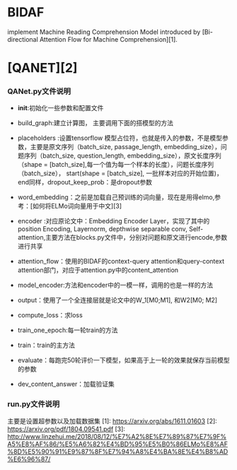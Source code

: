 # BIDAF
implement Machine Reading Comprehension Model introduced by [Bi-directional Attention Flow for Machine Comprehension][1].

# [QANET][2]
### QANet.py文件说明
* __init__:初始化一些参数和配置文件

* build_graph:建立计算图， 主要调用下面的搭模型的方法
* placeholders :设置tensorflow 模型占位符，也就是传入的参数，不是模型参数，主要是原文序列（batch_size, passage_length, embedding_size），问题序列（batch_size, question_length, embedding_size），原文长度序列（shape = [batch_size],每一个值为每一个样本的长度），问题长度序列（batch_size）， start(shape = [batch_size], 一批样本对应的开始位置)， end同样，dropout_keep_prob：是dropout参数
* word_embedding：之前是加载自己预训练的词向量，现在是用得elmo,参考：[如何将ELMo词向量用于中文][3]
* encoder :对应原论文中：Embedding Encoder Layer，实现了其中的position Encoding, Layernorm, depthwise separable conv, Self-attention,主要方法在blocks.py文件中，分别对问题和原文进行encode,参数进行共享
* attention_flow：使用的BIDAF的context-query attention和query-context attention部门，对应于attention.py中的content_attention
* model_encoder:方法和encoder中的一模一样，调用的也是一样的方法
* output：使用了一个全连接层就是论文中的W_1[M0;M1], 和W2[M0; M2]
* compute_loss：求loss
* train_one_epoch:每一轮train的方法
* train：train的主方法
* evaluate：每跑完50轮评价一下模型，如果高于上一轮的效果就保存当前模型的参数
* dev_content_answer：加载验证集

### run.py文件说明

主要是设置超参数以及加载数据集
  [1]: https://arxiv.org/abs/1611.01603
  [2]: https://arxiv.org/pdf/1804.09541.pdf
  [3]: http://www.linzehui.me/2018/08/12/%E7%A2%8E%E7%89%87%E7%9F%A5%E8%AF%86/%E5%A6%82%E4%BD%95%E5%B0%86ELMo%E8%AF%8D%E5%90%91%E9%87%8F%E7%94%A8%E4%BA%8E%E4%B8%AD%E6%96%87/